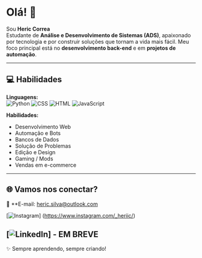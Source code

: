 # Olá! 👋  
Sou **Heric Correa**  
Estudante de **Análise e Desenvolvimento de Sistemas (ADS)**, apaixonado por tecnologia e por construir soluções que tornam a vida mais fácil. Meu foco principal está no **desenvolvimento back-end** e em **projetos de automação**.  

---

## 💻 Habilidades

**Linguagens:**  
![Python](https://img.shields.io/badge/-Python-3776AB?style=flat-square&logo=python&logoColor=white)
![CSS](https://img.shields.io/badge/-CSS-1572B6?style=flat-square&logo=css3&logoColor=white)
![HTML](https://img.shields.io/badge/-HTML-E34F26?style=flat-square&logo=html5&logoColor=white)
![JavaScript](https://img.shields.io/badge/-JavaScript-F7DF1E?style=flat-square&logo=javascript&logoColor=black)

**Habilidades:**
- Desenvolvimento Web  
- Automação e Bots  
- Bancos de Dados  
- Solução de Problemas  
- Edição e Design  
- Gaming / Mods  
- Vendas em e-commerce  

---

## 🌐 Vamos nos conectar?

📧 **E-mail: heric.silva@outlook.com  

[![Instagram](https://img.shields.io/badge/-Instagram-E4405F?style=flat-square&logo=instagram&logoColor=white)] (https://www.instagram.com/_heriic/) 

[![LinkedIn](https://img.shields.io/badge/-LinkedIn-0A66C2?style=flat-square&logo=linkedin&logoColor=white)] - EM BREVE
---

✨ Sempre aprendendo, sempre criando!
